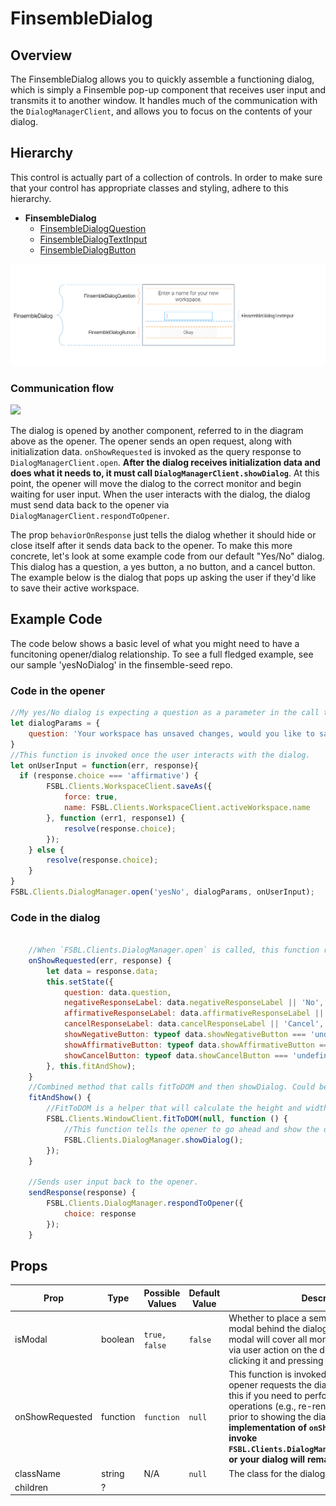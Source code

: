 # FinsembleDialog

## Overview
The FinsembleDialog allows you to quickly assemble a functioning dialog, which is simply a Finsemble pop-up component that receives user input and transmits it to another window. It handles much of the communication with the `DialogManagerClient`, and allows you to focus on the contents of your dialog.

## Hierarchy
This control is actually part of a collection of controls. In order to make sure that your control has appropriate classes and styling, adhere to this hierarchy.

* **FinsembleDialog**
    * [FinsembleDialogQuestion](../FinsembleDialogQuestion/README.md)
    * [FinsembleDialogTextInput](../FinsembleDialogTextInput/README.md)
    * [FinsembleDialogButton](../FinsembleDialogButton/README.md)

![](./annotated-dialogs-transparent.png)

### Communication flow

![](./OpenerToDialogCommunication.png)

The dialog is opened by another component, referred to in the diagram above as the opener. The opener sends an open request, along with initialization data. `onShowRequested` is invoked as the query response to `DialogManagerClient.open`. **After the dialog receives initialization data and does what it needs to, it must call `DialogManagerClient.showDialog`**. At this point, the opener will move the dialog to the correct monitor and begin waiting for user input. When the user interacts with the dialog, the dialog must send data back to the opener via `DialogManagerClient.respondToOpener`.

The prop `behaviorOnResponse` just tells the dialog whether it should hide or close itself after it sends data back to the opener. To make this more concrete, let's look at some example code from our default "Yes/No" dialog. This dialog has a question, a yes button, a no button, and a cancel button. The example below is the dialog that pops up asking the user if they'd like to save their active workspace.
## Example Code
The code below shows a basic level of what you might need to have a funcitoning opener/dialog relationship. To see a full fledged example, see our sample 'yesNoDialog' in the finsemble-seed repo.

### Code in the opener
```javascript
//My yes/No dialog is expecting a question as a parameter in the call to open it.
let dialogParams = {
    question: 'Your workspace has unsaved changes, would you like to save them?'
}
//This function is invoked once the user interacts with the dialog.
let onUserInput = function(err, response){
  if (response.choice === 'affirmative') {
        FSBL.Clients.WorkspaceClient.saveAs({
            force: true,
            name: FSBL.Clients.WorkspaceClient.activeWorkspace.name
        }, function (err1, response1) {
            resolve(response.choice);
        });
    } else {
        resolve(response.choice);
    }
}
FSBL.Clients.DialogManager.open('yesNo', dialogParams, onUserInput);
```

### Code in the dialog
```javascript

    //When `FSBL.Clients.DialogManager.open` is called, this function receives the initialization data.
	onShowRequested(err, response) {
		let data = response.data;
		this.setState({
			question: data.question,
			negativeResponseLabel: data.negativeResponseLabel || 'No',
			affirmativeResponseLabel: data.affirmativeResponseLabel || 'Yes',
			cancelResponseLabel: data.cancelResponseLabel || 'Cancel',
			showNegativeButton: typeof data.showNegativeButton === 'undefined' ? true : data.showNegativeButton,
			showAffirmativeButton: typeof data.showAffirmativeButton === 'undefined' ? true : data.showAffirmativeButton,
			showCancelButton: typeof data.showCancelButton === 'undefined' ? true : data.showCancelButton,
		}, this.fitAndShow);
	}
    //Combined method that calls fitToDOM and then showDialog. Could be split into two functions, but decided against that.
	fitAndShow() {
        //FitToDOM is a helper that will calculate the height and width of all DOM Elements and fit the openFin around it.
		FSBL.Clients.WindowClient.fitToDOM(null, function () {
            //This function tells the opener to go ahead and show the dialog.
			FSBL.Clients.DialogManager.showDialog();
		});
	}

    //Sends user input back to the opener.
	sendResponse(response) {
		FSBL.Clients.DialogManager.respondToOpener({
			choice: response
		});
	}

```
## Props
| Prop               	| Type     	        | Possible Values | Default Value | Description |
|--------------	        |----------------	|-------------	  | ------------- | -------------	|
| isModal            	| boolean  	| `true, false`                            	| `false`       	| Whether to place a semi-transparent, black modal behind the dialog when it renders. This modal will cover all monitors. It can be hidden via user action on the dialog _or_ by the user clicking it and pressing `Escape`. |
| onShowRequested    	| function 	| `function`                               	| `null`        	| This function is invoked whenever a dialog opener requests the dialog to show itself. Use this if you need to perform any async operations (e.g., re-rendering your dialog) prior to showing the dialog. **In your implementation of `onShowRequested`, you must invoke `FSBL.Clients.DialogManagerClient.showDialog`, or your dialog will remain hidden.** |
| className   	| string   	| N/A                                      	| `null`         	| The class for the dialog. |
| children   	| ? |
